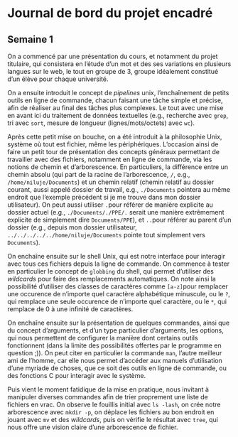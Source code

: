 # Journal de bord du projet encadré
## Semaine 1

On a commencé par une présentation du cours, et notamment du projet titulaire, qui consistera en l’étude d’un mot et des ses variations en plusieurs langues sur le web, le tout en groupe de 3, groupe idéalement constitué d’un élève pour chaque université.

On a ensuite introduit le concept de *pipelines* unix, l’enchaînement de petits outils en ligne de commande, chacun faisant une tâche simple et précise, afin de réaliser au final des tâches plus complexes. Le tout avec une mise en avant ici du traitement de données textuelles (e.g., recherche avec `grep`, tri avec `sort`, mesure de longueur (lignes/mots/octets) avec `wc`). 

Après cette petit mise on bouche, on a été introduit à la philosophie Unix, système où tout est fichier, même les périphériques. L’occasion ainsi de faire un petit tour de présentation des concepts généraux permettant de travailler avec des fichiers, notamment en ligne de commande, via les notions de chemin et d’arborescence. En particuliers, la différence entre un chemin absolu (qui part de la racine de l’arborescence, `/`, e.g., `/home/niluje/Documents`) et un chemin relatif (chemin relatif au dossier courant, aussi appelé dossier de travail, e.g., `./Documents` pointera au même endroit que l’exemple précédent si je me trouve dans mon dossier utilisateur). On peut aussi utiliser `.`pour référer de manière explicite au dossier actuel (e.g., `./Documents/./PPE/.` serait une manière extrêmement explicite de simplement dire `Documents/PPE`), et `..`pour référer au parent d’un dossier (e.g., depuis mon dossier utilisateur, `../../../../../home/niluje/Documents` pointe tout simplement vers `Documents`).

On enchaîne ensuite sur le shell Unix, qui est notre interface pour interagir avec tous ces fichiers depuis la ligne de commande. On commence à tester en particulier le concept de `globbing` du shell, qui permet d’utiliser des *wildcards* pour faire des remplacements automatiques. On note ainsi la possibilité d’utiliser des classes de caractères comme `[a-z]`pour remplacer une occurence de n’importe quel caractère alphabétique minuscule, ou le `?`, qui remplace une seule occurence de n’importe quel caractère, ou le `*`, qui remplace de 0 à une infinité de caractères.

On enchaîne ensuite sur la présentation de quelques commandes, ainsi que du concept d’arguments, et d’un type particulier d’arguments, les options, qui nous permettent de configurer la manière dont certains outils fonctionnent (dans la limite des possibilités offertes par le programme en question ;)).
On peut citer en particulier la commande `man`, l’autre meilleur ami de l’homme, car elle nous permet d’accéder aux manuels d’utilisation d’une myriade de choses, que ce soit des outils en ligne de commande, ou des fonctions C pour interagir avec le système.

Puis vient le moment fatidique de la mise en pratique, nous invitant à manipuler diverses commandes afin de trier proprement une liste de fichiers en vrac. On observe le fouillis initial avec `ls -lash`, on crée notre arborescence avec `mkdir -p`, on déplace les fichiers au bon endroit en jouant avec `mv` et des *wildcards*, puis on vérifie le résultat avec `tree`, qui nous offre une vision claire d’une arborescence de fichier.
 
